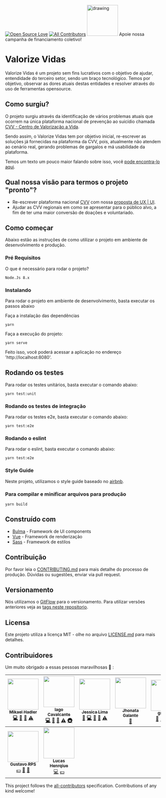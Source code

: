 [![Open Source Love](https://badges.frapsoft.com/os/v1/open-source.png?v=103)](https://github.com/ellerbrock/open-source-badges/)
[![All Contributors](https://img.shields.io/badge/all_contributors-9-orange.svg?style=flat-square)](#contributors)
[<img src="https://apoia.se/img/logoRed.svg" alt="drawing" width="100"/>](http://apoia.se/valorizevidas) Apoie nossa campanha de financiamento coletivo!

# Valorize Vidas

Valorize Vidas é um projeto sem fins lucrativos com o objetivo de ajudar, entendidade do terceiro
setor, sendo um braço tecnológico. Temos por objetivo, observar as dores atuais destas
entidades e resolver através do uso de ferramentas opensource.

## Como surgiu?
O projeto surgiu através da identificação de vários problemas atuais que ocorrem na única plataforma nacional de prevenção ao suicídio chamada [CVV - Centro de Valorização a Vida](https://www.cvv.org.br/).

Sendo assim, o Valorize Vidas tem por objetivo inicial, re-escrever as soluções já fornecidas na plataforma da CVV, pois, atualmente não atendem ao cenário real, gerando problemas de gargalos e má usabilidade da plataforma.

Temos um texto um pouco maior falando sobre isso, você [pode encontra-lo aqui](https://docs.google.com/document/d/1Tnaza0zEO5yQZudIBHJKmC24N8GETzkYG1ZA9qcRhB4).

## Qual nossa visão para termos o projeto "pronto"?

- Re-escrever plataforma nacional [CVV](https://www.cvv.org.br/) com nossa [proposta de UX | UI](https://github.com/ValorizeVidas/valorize-vidas).
- Ajudar as CVV regionais em como se apresentar para o público alvo, a fim de ter uma maior conversão de doações e voluntariado.

## Como começar

Abaixo estão as instruções de como utilizar o projeto em ambiente de desenvolvimento e produção.

### Pré Requisitos

O que é necessário para rodar o projeto?

```
Node.Js 8.x
```

### Instalando

Para rodar o projeto em ambiente de desenvolvimento, basta executar os passos abaixo

Faça a instalação das dependências

```
yarn
```

Faça a execução do projeto:

```
yarn serve
```

Feito isso, você poderá acessar a aplicação no endereço 'http://localhost:8080'.

## Rodando os testes

Para rodar os testes unitários, basta executar o comando abaixo:

```
yarn test:unit
```

### Rodando os testes de integração

Para rodar os testes e2e, basta executar o comando abaixo:

```
yarn test:e2e
```

### Rodando o eslint

Para rodar o eslint, basta executar o comando abaixo:

```
yarn test:e2e
```

### Style Guide

Neste projeto, utilizamos o style guide baseado no [airbnb](https://github.com/airbnb/javascript).

### Para compilar e minificar arquivos para produção

```
yarn build
```

## Construído com

- [Bulma](https://bulma.io/) - Framework de UI components
- [Vue](https://vuejs.org/) - Framework de renderização
- [Sass](https://rometools.github.io/rome/) - Framework de estilos

## Contribuição

Por favor leia o [CONTRIBUTING.md](CONTRIBUTING.md) para mais detalhe do processo de produção. Dúvidas ou sugestões, enviar via pull request.

## Versionamento

Nós utilizamos o [GitFlow](https://medium.com/trainingcenter/utilizando-o-fluxo-git-flow-e63d5e0d5e04) para o versionamento. Para utilizar versões anteriores veja as [tags neste repositorio](https://github.com/valorizevidas/valorize-vidas/tags).

## Licensa

Este projeto utiliza a licença MIT - olhe no arquivo [LICENSE.md](LICENSE.md) para mais detalhes.

## Contribuidores

Um muito obrigado a essas pessoas maravilhosas :sparkling_heart: :

<!-- ALL-CONTRIBUTORS-LIST:START - Do not remove or modify this section -->
<!-- prettier-ignore -->
| [<img src="https://avatars1.githubusercontent.com/u/6784777?v=4" width="100px;"/><br /><sub><b>Mikael Hadler</b></sub>](http://mikaelhadler.com.br)<br />[💻](https://github.com/ValorizeVidas/valorize-vidas/commits?author=mikaelhadler "Code") [📖](https://github.com/ValorizeVidas/valorize-vidas/commits?author=mikaelhadler "Documentation") [👀](#review-mikaelhadler "Reviewed Pull Requests") [⚠️](https://github.com/ValorizeVidas/valorize-vidas/commits?author=mikaelhadler "Tests") | [<img src="https://avatars1.githubusercontent.com/u/5131187?v=4" width="100px;"/><br /><sub><b>Iago Cavalcante</b></sub>](https://iagocavalcante.github.io)<br />[💻](https://github.com/ValorizeVidas/valorize-vidas/commits?author=iagocavalcante "Code") [📖](https://github.com/ValorizeVidas/valorize-vidas/commits?author=iagocavalcante "Documentation") [👀](#review-iagocavalcante "Reviewed Pull Requests") [⚠️](https://github.com/ValorizeVidas/valorize-vidas/commits?author=iagocavalcante "Tests") [🚇](#infra-iagocavalcante "Infrastructure (Hosting, Build-Tools, etc)") | [<img src="https://avatars1.githubusercontent.com/u/4023304?v=4" width="100px;"/><br /><sub><b>Jessica Lima</b></sub>](https://github.com/jtlimo)<br />[💬](#question-jtlimo "Answering Questions") [💻](https://github.com/ValorizeVidas/valorize-vidas/commits?author=jtlimo "Code") [📖](https://github.com/ValorizeVidas/valorize-vidas/commits?author=jtlimo "Documentation") [👀](#review-jtlimo "Reviewed Pull Requests") [⚠️](https://github.com/ValorizeVidas/valorize-vidas/commits?author=jtlimo "Tests") | [<img src="https://avatars3.githubusercontent.com/u/16074925?v=4" width="100px;"/><br /><sub><b>Jhonata Galante</b></sub>](https://github.com/JhonGalante)<br />[📖](https://github.com/ValorizeVidas/valorize-vidas/commits?author=JhonGalante "Documentation") | [<img src="https://avatars3.githubusercontent.com/u/45898090?v=4" width="100px;"/><br /><sub><b>gradaelli</b></sub>](https://github.com/gradaelli)<br />[💬](#question-gradaelli "Answering Questions") [🎨](#design-gradaelli "Design") [📖](https://github.com/ValorizeVidas/valorize-vidas/commits?author=gradaelli "Documentation") [🤔](#ideas-gradaelli "Ideas, Planning, & Feedback") [📢](#talk-gradaelli "Talks") | [<img src="https://avatars3.githubusercontent.com/u/18426794?v=4" width="100px;"/><br /><sub><b>Gabriel Correia Gonçalves</b></sub>](https://github.com/gabriel-cg)<br />[💻](https://github.com/ValorizeVidas/valorize-vidas/commits?author=gabriel-cg "Code") [🎨](#design-gabriel-cg "Design") [📖](https://github.com/ValorizeVidas/valorize-vidas/commits?author=gabriel-cg "Documentation") [📋](#eventOrganizing-gabriel-cg "Event Organizing") [🤔](#ideas-gabriel-cg "Ideas, Planning, & Feedback") | [<img src="https://avatars0.githubusercontent.com/u/30158643?v=4" width="100px;"/><br /><sub><b>Amanda Yoshiizumi</b></sub>](https://www.behance.net/amandayoshiizumi)<br />[🎨](#design-mandyellow "Design") [🤔](#ideas-mandyellow "Ideas, Planning, & Feedback") [📢](#talk-mandyellow "Talks") |
| :---: | :---: | :---: | :---: | :---: | :---: | :---: |
| [<img src="https://avatars3.githubusercontent.com/u/516827?v=4" width="100px;"/><br /><sub><b>Gustavo RPS</b></sub>](http://gustavorps.net)<br />[💵](#financial-GustavoRPS "Financial") [🤔](#ideas-GustavoRPS "Ideas, Planning, & Feedback") [👀](#review-GustavoRPS "Reviewed Pull Requests") | [<img src="https://avatars3.githubusercontent.com/u/7695608?v=4" width="100px;"/><br /><sub><b>Lucas Henrqiue</b></sub>](https://github.com/lhsazevedo)<br />[💻](https://github.com/ValorizeVidas/valorize-vidas/commits?author=lhsazevedo "Code") [💵](#financial-lhsazevedo "Financial") |

<!-- ALL-CONTRIBUTORS-LIST:END -->

This project follows the [all-contributors](https://github.com/kentcdodds/all-contributors) specification. Contributions of any kind welcome!
